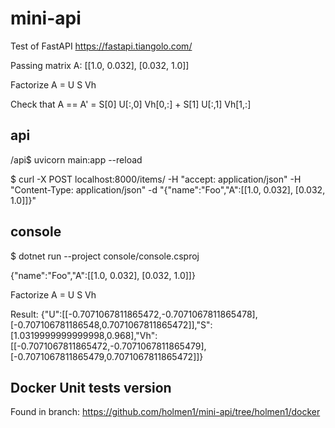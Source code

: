 # mini-api

Test of FastAPI https://fastapi.tiangolo.com/

Passing matrix A: [[1.0, 0.032], [0.032, 1.0]]

Factorize A = U S Vh

Check that A == A' = S[0] U[:,0] Vh[0,:] + S[1] U[:,1] Vh[1,:] 



## api
/api$ uvicorn main:app --reload

$ curl -X POST localhost:8000/items/ -H "accept: application/json" -H "Content-Type: application/json" -d "{\"name\":\"Foo\",\"A\":[[1.0, 0.032], [0.032, 1.0]]}"

## console
$ dotnet run --project console/console.csproj

{"name":"Foo","A":[[1.0, 0.032], [0.032, 1.0]]}

Factorize A = U S Vh

Result: {"U":[[-0.7071067811865472,-0.7071067811865478],[-0.707106781186548,0.7071067811865472]],"S":[1.0319999999999998,0.968],"Vh":[[-0.7071067811865472,-0.7071067811865479],[-0.7071067811865479,0.7071067811865472]]}


## Docker Unit tests version
Found in branch:
https://github.com/holmen1/mini-api/tree/holmen1/docker











